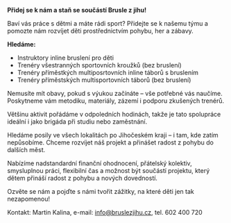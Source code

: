 **Přidej se k nám a staň se součástí Brusle z jihu!**

Baví vás práce s dětmi a máte rádi sport? Přidejte se k našemu týmu a pomozte nám rozvíjet děti prostřednictvím pohybu, her a zábavy.

**Hledáme:**
- Instruktory inline bruslení pro děti
- Trenéry všestranných sportovních kroužků (bez bruslení)
- Trenéry příměstkých multiposrtovních inline táborů s bruslením
- Trenéry příměstských multisportovních táborů (bez bruslení)

Nemusíte mít obavy, pokud s výukou začínáte – vše potřebné vás naučíme. Poskytneme vám metodiku, materiály, zázemí i podporu zkušených trenérů.

Většinu aktivit pořádáme v odpoledních hodinách, takže je tato spolupráce ideální i jako brigáda při studiu nebo zaměstnání.

Hledáme posily ve všech lokalitách po Jihočeském kraji – i tam, kde zatím nepůsobíme. Chceme rozvíjet náš projekt a přinášet radost z pohybu do dalších měst.

Nabízíme nadstandardní finanční ohodnocení, přátelský kolektiv, smysluplnou práci, flexibilní čas a možnost být součástí projektu, který dětem přináší radost z pohybu a nových dovedností.

Ozvěte se nám a pojďte s námi tvořit zážitky, na které děti jen tak nezapomenou!

Kontakt: Martin Kalina, e-mail: info@bruslezjihu.cz, tel. 602 400 720
